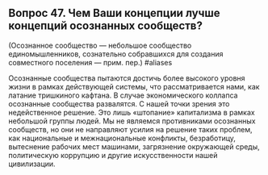## Вопрос 47. Чем Ваши концепции лучше концепций осознанных сообществ? 
(Осознанное сообщество — небольшое сообщество единомышленников, сознательно собравшихся для создания совместного поселения — прим. пер.) #aliases 

Осознанные сообщества пытаются достичь более высокого уровня жизни в рамках действующей системы, что рассматривается нами, как латание тришкиного кафтана. В случае экономического коллапса осознанные сообщества развалятся. С нашей точки зрения это недейственное решение. Это лишь «штопание» капитализма в рамках небольшой группы людей. Мы не являемся противниками осознанных сообществ, но они не направляют усилия на решение таких проблем, как национальные и межнациональные конфликты, безработицу, вытеснение рабочих мест машинами, загрязнение окружающей среды, политическую коррупцию и другие искусственности нашей цивилизации.